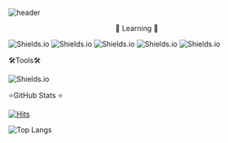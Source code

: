 ![header](https://capsule-render.vercel.app/api?type=slice&color=auto&height=200&section=header&text=WELCOME%20&fontSize=70&desc=SON%20JIHYUN%20GitHub%20Profile%20&fontAlign=75&descAlign=80&descAlignY=75&animation=fadeIn)

<p align="center">
📝 Learning 📝

![Shields.io](https://img.shields.io/badge/PHP-777BB4?style=round-square&logo=PHP&logoColor=white)
![Shields.io](https://img.shields.io/badge/JavaScript-F7DF1E?style=round-square&logo=JavaScript&logoColor=white)
![Shields.io](https://img.shields.io/badge/HTML-E34F26?style=round-square&logo=HTML5&logoColor=white)
![Shields.io](https://img.shields.io/badge/CSS-1572B6?style=round-square&logo=CSS3&logoColor=white)
![Shields.io](https://img.shields.io/badge/MariaDB-003545?style=round-square&logo=MariaDB&logoColor=white)


🛠Tools🛠

![Shields.io](https://img.shields.io/badge/Visual%20Studio%20Code-007ACC?style=round-square&logo=VisualStudioCode&logoColor=white)


⭐GitHub Stats ⭐

[![Hits](https://hits.seeyoufarm.com/api/count/incr/badge.svg?url=https%3A%2F%2Fgithub.com%2Fmacadamia94&count_bg=%23555555&title_bg=%23555555&icon=github.svg&icon_color=%23E7E7E7&title=Hits&edge_flat=false)](https://hits.seeyoufarm.com)

![Top Langs](https://github-readme-stats.vercel.app/api/top-langs/?username=macadamia94&layout=compact&theme=dark)
</p>
